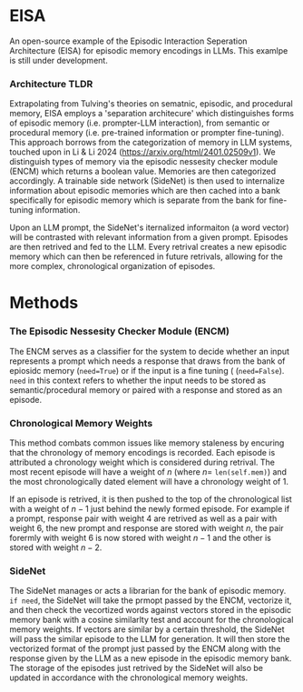 # EISA
An open-source example of the Episodic Interaction Seperation Architecture (EISA) for episodic memory encodings in LLMs. This examlpe is still under development. 

### Architecture TLDR
Extrapolating from Tulving's theories on sematnic, episodic, and procedural memory, EISA employs a 'separation architecure' which distinguishes forms of episodic memory (i.e. prompter-LLM interaction), from semantic or procedural memory (i.e. pre-trained information or prompter fine-tuning). This approach borrows from the categorization of memory in LLM systems, touched upon in Li & Li 2024 (https://arxiv.org/html/2401.02509v1). We distinguish types of memory via the episodic nessesity checker module (ENCM) which returns a boolean value. Memories are then categorized accordingly. A trainable side network (SideNet) is then used to internalize information about episodic memories which are then cached into a bank specifically for episodic memory which is separate from the bank for fine-tuning information. 

Upon an LLM prompt, the SideNet's iternalized informaiton (a word vector) will be contrasted with relevant information from a given prompt. Episodes are then retrived and fed to the LLM. Every retrival creates a new episodic memory which can then be referenced in future retrivals, allowing for the more complex, chronological organization of episodes. 

# Methods

### The Episodic Nessesity Checker Module (ENCM) 

The ENCM serves as a classifier for the system to decide whether an input represents a prompt which needs a response that draws from the bank of epiosidc memory (```need=True```) or if the input is a fine tuning ( (```need=False```). ```need``` in this context refers to whether the input needs to be stored as semantic/procedural memory or paired with a response and stored as an episode. 

### Chronological Memory Weights

This method combats common issues like memory staleness by encuring that the chronology of memory encodings is recorded. Each episode is attributed a chronology weight which is considered during retrival. The most recent episode will have a weight of $n$ (where $n =$ ```len(self.mem)```) and the most chronologically dated element will have a chronology weight of 1. 

If an episode is retrived, it is then pushed to the top of the chronological list with a weight of $n-1$ just behind the newly formed episode. For example if a prompt, response pair with weight 4 are retrived as well as a pair with weight 6, the new prompt and response are stored with weight $n$, the pair forermly with weight 6 is now stored with weight $n-1$ and the other is stored with weight $n-2$.

### SideNet

The SideNet manages or acts a librarian for the bank of episodic memory. ```if need```, the SideNet will take the prmopt passed by the ENCM, vectorize it, and then check the vecortized words against vectors stored in the episodic memory bank with a cosine similarlty test and account for the chronological memory weights. If vectors are similar by a certain threshold, the SideNet will pass the similar episode to the LLM for generation. It will then store the vectorized format of the prompt just passed by the ENCM along with the response given by the LLM as a new episode in the episodic memory bank. The storage of the  episodes just retrived by the SideNet will also be updated in accordance with the chronological memory weights.
